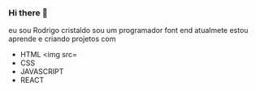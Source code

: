 ### Hi there 👋
eu sou Rodrigo cristaldo sou um programador font end atualmete estou aprende e criando projetos com 
- HTML <img src=
- CSS
- JAVASCRIPT
- REACT

